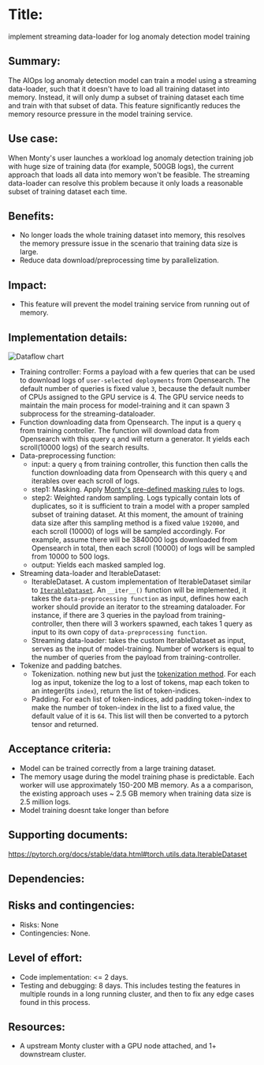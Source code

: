 # Title: 
implement streaming data-loader for log anomaly detection model training

## Summary: 
The AIOps log anomaly detection model can train a model using a streaming data-loader, such that it doesn't have to load all training dataset into memory. Instead, it will only dump a subset of training dataset each time and train with that subset of data. This feature significantly reduces the memory resource pressure in the model training service.

## Use case: 
When Monty's user launches a workload log anomaly detection training job with huge size of training data (for example, 500GB logs), the current approach that loads all data into memory won't be feasible. The streaming data-loader can resolve this problem because it only loads a reasonable subset of training dataset each time.

## Benefits: 
* No longer loads the whole training dataset into memory, this resolves the memory pressure issue in the scenario that training data size is large.
* Reduce data download/preprocessing time by parallelization.

## Impact: 
* This feature will prevent the model training service from running out of memory.

## Implementation details: 
![Dataflow chart](https://user-images.githubusercontent.com/4568163/220510227-2337714b-666c-45a7-a586-eba31f28a93d.png)


* Training controller: Forms a payload with a few queries that can be used to download logs of `user-selected deployments` from Opensearch. The default number of queries is fixed value `3`, because the default number of CPUs assigned to the GPU service is 4. The GPU service needs to maintain the main process for model-training and it can spawn 3 subprocess for the streaming-dataloader.
* Function downloading data from Opensearch. The input is a query `q` from training controller. The function will download data from Opensearch with this query `q` and will return a generator. It yields each scroll(10000 logs) of the search results.
* Data-preprocessing function: 
    - input: a query `q` from training controller, this function then calls the function downloading data from Opensearch with this query `q` and iterables over each scroll of logs.
    - step1: Masking. Apply [Monty's pre-defined masking rules](https://github.com/aity-cloud/monty-inference-service/blob/main/monty_inference_service/models/montylog/masker.py) to logs.
    - step2: Weighted random sampling. Logs typically contain lots of duplicates, so it is sufficient to train a model with a proper sampled subset of training dataset. At this moment, the amount of training data size after this sampling method is a fixed value `192000`, and each scroll (10000) of logs will be sampled accordingly. For example, assume there will be 3840000 logs downloaded from Opensearch in total, then each scroll (10000) of logs will be sampled from 10000 to 500 logs.
    - output: Yields each masked sampled log.
* Streaming data-loader and IterableDataset:
    - IterableDataset. A custom implementation of IterableDataset similar to [`IterableDataset`](https://pytorch.org/docs/stable/data.html#torch.utils.data.IterableDataset). An `__iter__()` function will be implemented, it takes the `data-preprocessing function` as input, defines how each worker should provide an iterator to the streaming dataloader. For instance, if there are 3 queries in the payload from training-controller, then there will 3 workers spawned, each takes 1 query as input to its own copy of `data-preprocessing function`.
    - Streaming data-loader: takes the custom IterableDataset as input, serves as the input of model-training. Number of workers is equal to the number of queries from the payload from training-controller.
* Tokenize and padding batches. 
    - Tokenization. nothing new but just the [tokenization method](https://github.com/aity-cloud/monty-inference-service/blob/main/monty_inference_service/models/montylog/montylog_tokenizer.py). For each log as input, tokenize the log to a lost of tokens, map each token to an integer(its `index`), return the list of token-indices.
    - Padding. For each list of token-indices, add padding token-index to make the number of token-index in the list to a fixed value, the default value of it is `64`. This list will then be converted to a pytorch tensor and returned.



## Acceptance criteria: 
* Model can be trained correctly from a large training dataset.
* The memory usage during the model training phase is predictable. Each worker will use approximately 150-200 MB memory. As a a comparison, the existing approach uses ~ 2.5 GB memory when training data size is 2.5 million logs.
* Model training doesnt take longer than before


## Supporting documents: 
https://pytorch.org/docs/stable/data.html#torch.utils.data.IterableDataset

## Dependencies: 

## Risks and contingencies: 
* Risks: None
* Contingencies: None. 

## Level of effort: 
* Code implementation: <= 2 days. 
* Testing and debugging: 8 days. This includes testing the features in multiple rounds in a long running cluster, and then to fix any edge cases found in this process.

## Resources: 
* A upstream Monty cluster with a GPU node attached, and 1+ downstream cluster.
